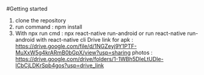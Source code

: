 #Getting started 

1. clone the repository
2. run command : npm install
3. With npx run cmd : npx react-native run-android or run react-native run-android with react-native cli
Drive link for apk :
 https://drive.google.com/file/d/1NGZeyj9Y1PTF-MuXxW5g4krARmB0bGpX/view?usp=sharing
photos :
https://drive.google.com/drive/folders/1-1WBh5DIeLtUDIe-lCbCjLDKrSpb4gos?usp=drive_link

